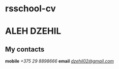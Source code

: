 # rsschool-cv
# ALEH DZEHIL
## My contacts
**mobile** *+375 29 8898666*
**email** *dzehil02@gmail.com*
